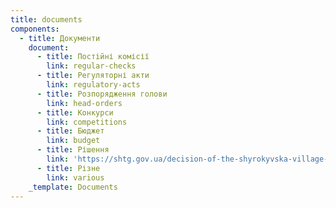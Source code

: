 ```yaml
---
title: documents
components:
  - title: Документи
    document:
      - title: Постійні комісії
        link: regular-checks
      - title: Регуляторні акти
        link: regulatory-acts
      - title: Розпорядження голови
        link: head-orders
      - title: Конкурси
        link: competitions
      - title: Бюджет
        link: budget
      - title: Рішення
        link: 'https://shtg.gov.ua/decision-of-the-shyrokyvska-village-counci'
      - title: Різне
        link: various
    _template: Documents
---
```



